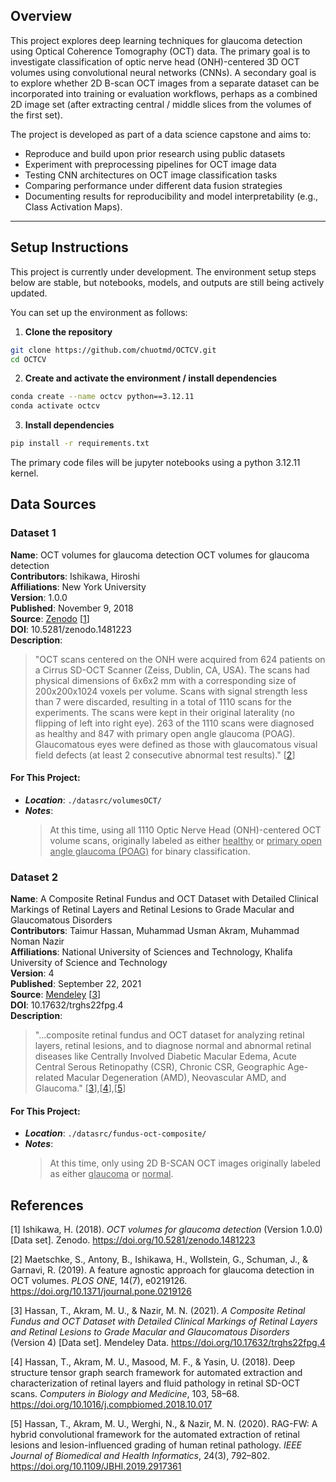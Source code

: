 ## Overview

This project explores deep learning techniques for glaucoma detection using Optical Coherence Tomography (OCT) data. The primary goal is to investigate classification of optic nerve head (ONH)-centered 3D OCT volumes using convolutional neural networks (CNNs). A secondary goal is to explore whether 2D B-scan OCT images from a separate dataset can be incorporated into training or evaluation workflows, perhaps as a combined 2D image set (after extracting central / middle slices from the volumes of the first set).

The project is developed as part of a data science capstone and aims to:
- Reproduce and build upon prior research using public datasets
- Experiment with preprocessing pipelines for OCT image data
- Testing CNN architectures on OCT image classification tasks 
- Comparing performance under different data fusion strategies
- Documenting results for reproducibility and model interpretability (e.g., Class Activation Maps).

---

## Setup Instructions

This project is currently under development. The environment setup steps below are stable, but notebooks, models, and outputs are still being actively updated.

You can set up the environment as follows:

1. **Clone the repository**
```bash
git clone https://github.com/chuotmd/OCTCV.git
cd OCTCV
```
2. **Create and activate the environment / install dependencies**
```bash
conda create --name octcv python==3.12.11
conda activate octcv
```
3. **Install dependencies**
```bash
pip install -r requirements.txt
```
The primary code files will be jupyter notebooks using a python 3.12.11 kernel.

## Data Sources

### Dataset 1
**Name**: OCT volumes for glaucoma detection
OCT volumes for glaucoma detection
<br>**Contributors**: Ishikawa, Hiroshi
<br>**Affiliations**: New York University
<br>**Version**: 1.0.0
<br>**Published**: November 9, 2018
<br>**Source**: [Zenodo](https://zenodo.org/records/1481223) [[1](###references)]
<br>**DOI**: 10.5281/zenodo.1481223
<br>**Description**:
>"OCT scans centered on the ONH were acquired from 624 patients on a Cirrus SD-OCT Scanner (Zeiss, Dublin, CA, USA). The scans had physical dimensions of 6x6x2 mm with a corresponding size of 200x200x1024 voxels per volume. Scans with signal strength less than 7 were discarded, resulting in a total of 1110 scans for the experiments. The scans were kept in their original laterality (no flipping of left into right eye). 263 of the 1110 scans were diagnosed as healthy and 847 with primary open angle glaucoma (POAG). Glaucomatous eyes were defined as those with glaucomatous visual field defects (at least 2 consecutive abnormal test results)." [[2](###references)]

#### For This Project:
+ ***Location***: `./datasrc/volumesOCT/`
+ ***Notes***: 
  >At this time, using all 1110 Optic Nerve Head (ONH)-centered OCT volume scans, originally labeled as either <u>healthy</u> or <u>primary open angle glaucoma (POAG)</u> for binary classification.

### Dataset 2
**Name**: A Composite Retinal Fundus and OCT Dataset with Detailed Clinical Markings of Retinal Layers and Retinal Lesions to Grade Macular and Glaucomatous Disorders
<br>**Contributors**: Taimur Hassan, Muhammad Usman Akram, Muhammad Noman Nazir
<br>**Affiliations**: National University of Sciences and Technology, Khalifa University of Science and Technology
<br>**Version**: 4
<br>**Published**: September 22, 2021
<br>**Source**: [Mendeley](https://data.mendeley.com/datasets/trghs22fpg/4) [[3](###References)]
<br>**DOI**: 10.17632/trghs22fpg.4
<br>**Description**:
> "...composite retinal fundus and OCT dataset for analyzing retinal layers, retinal lesions, and to diagnose normal and abnormal retinal diseases like Centrally Involved Diabetic Macular Edema, Acute Central Serous Retinopathy (CSR), Chronic CSR, Geographic Age-related Macular Degeneration (AMD), Neovascular AMD, and Glaucoma." [[3](###References)],[[4](###References)],[[5](###References)]

#### For This Project:
+ ***Location***: `./datasrc/fundus-oct-composite/` 
+ ***Notes***: 
  >At this time, only using 2D B-SCAN OCT images originally labeled as either <u>glaucoma</u> or <u>normal</u>.

## References

[1] Ishikawa, H. (2018). *OCT volumes for glaucoma detection* (Version 1.0.0) [Data set]. Zenodo. https://doi.org/10.5281/zenodo.1481223

[2] Maetschke, S., Antony, B., Ishikawa, H., Wollstein, G., Schuman, J., & Garnavi, R. (2019). A feature agnostic approach for glaucoma detection in OCT volumes. *PLOS ONE*, 14(7), e0219126. https://doi.org/10.1371/journal.pone.0219126

[3] Hassan, T., Akram, M. U., & Nazir, M. N. (2021). *A Composite Retinal Fundus and OCT Dataset with Detailed Clinical Markings of Retinal Layers and Retinal Lesions to Grade Macular and Glaucomatous Disorders* (Version 4) [Data set]. Mendeley Data. https://doi.org/10.17632/trghs22fpg.4

[4] Hassan, T., Akram, M. U., Masood, M. F., & Yasin, U. (2018). Deep structure tensor graph search framework for automated extraction and characterization of retinal layers and fluid pathology in retinal SD-OCT scans. *Computers in Biology and Medicine*, 103, 58–68. https://doi.org/10.1016/j.compbiomed.2018.10.017

[5] Hassan, T., Akram, M. U., Werghi, N., & Nazir, M. N. (2020). RAG-FW: A hybrid convolutional framework for the automated extraction of retinal lesions and lesion-influenced grading of human retinal pathology. *IEEE Journal of Biomedical and Health Informatics*, 24(3), 792–802. https://doi.org/10.1109/JBHI.2019.2917361

